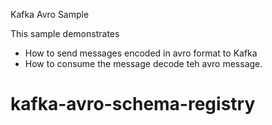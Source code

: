 Kafka Avro Sample

This sample demonstrates 
- How to send messages encoded in avro format to Kafka
- How to consume the message decode teh avro message. 
# kafka-avro-schema-registry

